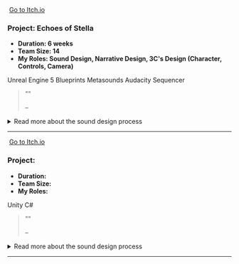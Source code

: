 <div class="project-card">

  <div class="project-flex-container">
    <div class="project-image-column">
      <img src="{{ '/Images/Gp3.jpg' | relative_url }}" alt="">
      <a href="" class="itchio-link" target="_blank" rel="noopener noreferrer">
        <i class="fa-brands fa-itch-io"></i> Go to Itch.io
      </a>
    </div>
    <div class="project-text-column">
      <h3>Project: Echoes of Stella</h3>
      <div class="project-meta">
        <ul>
          <li><strong>Duration: 6 weeks </strong> </li>
          <li><strong>Team Size: 14 </strong> </li>
          <li><strong>My Roles: Sound Design, Narrative Design, 3C's Design (Character, Controls, Camera)</strong> </li>
        </ul>
      </div> 
      <div class="project-tools-summary">
  <span class="tool-tag"><i class="fa-brands fa-unreal"></i> Unreal Engine 5</span>
  <span class="tool-tag"><i class="fa-solid fa-diagram-project"></i> Blueprints</span>
  <span class="tool-tag"><i class="fa-solid fa-wave-square"></i> Metasounds</span>
  <span class="tool-tag"><i class="fa-solid fa-wave-square"></i> Audacity</span>
  <span class="tool-tag"><i class="fa-solid fa-film"></i> Sequencer</span>
</div>
      <p></p>  
      <blockquote class="testimonial">
        <p>""</p>
        <cite>– </cite>
      </blockquote>
    </div>
  </div>

  <div class="project-details-row">
    <details>
      <summary>Read more about the sound design process</summary>
      <div class="details-content">
        <div class="process-stage">
          <h3>Alpha Stage: Conceptual Sound & Early Prototyping: </h3>
          <div class="stage-content-flex">
            <div class="stage-gallery">
              <p class="gallery-label">Process images:</p>
              <a href="{{ '/Images/ph.jpg' | relative_url }}" target="_blank"><img src="{{ '/Images/ph.jpg' | relative_url }}" alt="" class="gallery-thumbnail"></a>
            </div>
            <div class="stage-description">
              <p></p>
              <ul>
                <li>In the Alpha phase, my initial concept was to create a mysterious and unsettling atmosphere by making the "mirror world" sound hollow and unnatural, with 'bouncy' echoes. However, early prototypes proved this to be a valuable lesson: while the idea was interesting conceptually, it clashed with player expectations and felt jarring rather than immersive. Recognizing this early, I made the decision to pivot away from this initial concept. The main challenge during this phase was also adapting after our sound programmer left the project, which required a more hands-on, technical approach from my side.</li>
              </ul>
            </div>
          </div>
        </div>
        <div class="process-stage">
          <h3>Beta Stage: Full Implementation & Voice-Over Production: </h3>
          <div class="stage-content-flex">
            <div class="stage-gallery">
              <p class="gallery-label">Process images:</p>
              <a href="{{ '/Images/ph.jpg' | relative_url }}" target="_blank"><img src="{{ '/Images/ph.jpg' | relative_url }}" alt="" class="gallery-thumbnail"></a>
            </div>
            <div class="stage-description">
              <p></p>
              <ul>
                <li>For the Beta, I completely overhauled the sound design, moving towards high-quality, realistic sounds to ground the player and build a more believable tension. This phase involved a massive implementation effort. A key collaboration was with another designer, where we wrote, recorded, and implemented 143 unique voice lines for the main character and the monster. My artistic vision for the monster's voice was to blend my performance with the young girl's, creating a corrupted, layered sound that hinted at the story's tragic connection between them. My goal was to have every interactable object and key moment in the game functionally sound-scaped by the end of this phase.</li>
              </ul>
            </div>
          </div>
        </div>
        <div class="process-stage">
          <h3>Gold Stage: System Refinement & Polish: </h3>
          <div class="stage-content-flex">
            <div class="stage-gallery">
              <p class="gallery-label">Results & Details:</p>
              <a href="{{ '/Images/phg.png' | relative_url }}" target="_blank"><img src="{{ '/Images/phg.png' | relative_url }}" alt="" class="gallery-thumbnail"></a>
            </div>
            <div class="stage-description">
              <p></p>
              <ul>
              <li>The Gold stage was focused on building smart, effective systems and polishing the final mix. To create a more dynamic and less repetitive environment, I built a simple but effective ambient sound system in Unreal. A significant technical improvement was migrating all voice lines from simple widgets to Unreal's native Dialogue System, which allowed for easy randomization of lines while keeping the subtitles perfectly synced. I also worked closely with our composer to ensure the music and my sound effects (SFX) complemented each other, and collaborated with our sound producer who applied the final effects on the voice lines, resulting in a very efficient audio workflow.</li>
                </ul>
            </div>
          </div>
        </div>
        <div class="process-stage">
          <h3>Post-Mortem: </h3>
          <div class="stage-content-flex">
            <div class="stage-gallery">
              <p class="gallery-label">Key Takeaway:</p>
              <blockquote class="testimonial">
                <p></p>
                <ul>
                <li>My key takeaway from this project is that a Sound Designer's most important tool is proactive communication. Sound is often considered late in the process, and I learned that actively seeking out level designers and other disciplines early is essential for seamless integration and avoiding last-minute stress.</li>
              </ul>
              </blockquote>
            </div>
            <div class="stage-description">
              <h4>What Went Well:</h4>
              <ul><li>The collaboration with the music composer and sound producer was excellent, creating a clear and efficient workflow for music, SFX, and voice-over effects.</li></ul>
              <ul><li>I'm very proud of the artistic direction and implementation of the monster's voice, which successfully conveyed a complex narrative layer through sound design alone.</li></ul>
              <h4>What Could Be Improved:</h4>
              <ul><li>My initial "hollow world" sound concept was a failed experiment, but scrapping it was the right decision. It was a crucial lesson in prioritizing the actual player experience over an abstract idea.</li></ul>
              <ul><li>The project highlighted the challenge of sound design being an afterthought for other departments. My personal process improvement for the future is to establish regular check-ins with the level design team to anticipate their audio needs long before a deadline.</li></ul>
            </div>
          </div>
        </div> </div>   </details>
  </div> <hr style="border-color: #555;">    </div>       
<div class="project-card">

  <div class="project-flex-container">
    <div class="project-image-column">
      <img src="{{ '/Images/ph.jpg' | relative_url }}" alt="">
      <a href="" class="itchio-link" target="_blank" rel="noopener noreferrer">
        <i class="fa-brands fa-itch-io"></i> Go to Itch.io
      </a>
    </div>
    <div class="project-text-column">
      <h3>Project: </h3>
      <div class="project-meta">
        <ul>
          <li><strong>Duration:</strong> </li>
          <li><strong>Team Size:</strong> </li>
          <li><strong>My Roles:</strong> </li>
        </ul>
      </div> 
      <div class="project-tools-summary">
        <span class="tool-tag"><i class="fa-brands fa-unity"></i> Unity</span> 
        <span class="tool-tag"><i class="fa-solid fa-code"></i> C#</span>
      </div>
      <p></p>  
      <blockquote class="testimonial">
        <p>""</p>
        <cite>– </cite>
      </blockquote>
    </div>
  </div>

  <div class="project-details-row">
    <details>
      <summary>Read more about the sound design process</summary>
      <div class="details-content">
        <div class="process-stage">
          <h3>Alpha Stage: </h3>
          <div class="stage-content-flex">
            <div class="stage-gallery">
              <p class="gallery-label">Process images:</p>
              <a href="{{ '/Images/ph.jpg' | relative_url }}" target="_blank"><img src="{{ '/Images/ph.jpg' | relative_url }}" alt="" class="gallery-thumbnail"></a>
            </div>
            <div class="stage-description">
              <p></p>
              <ul>
                <li></li>
              </ul>
            </div>
          </div>
        </div>
        <div class="process-stage">
          <h3>Beta Stage: </h3>
          <div class="stage-content-flex">
            <div class="stage-gallery">
              <p class="gallery-label">Process images:</p>
              <a href="{{ '/Images/ph.jpg' | relative_url }}" target="_blank"><img src="{{ '/Images/ph.jpg' | relative_url }}" alt="" class="gallery-thumbnail"></a>
            </div>
            <div class="stage-description">
              <p></p>
            </div>
          </div>
        </div>
        <div class="process-stage">
          <h3>Gold Stage: </h3>
          <div class="stage-content-flex">
            <div class="stage-gallery">
              <p class="gallery-label">Results & Details:</p>
              <a href="{{ '/Images/phg.png' | relative_url }}" target="_blank"><img src="{{ '/Images/phg.png' | relative_url }}" alt="" class="gallery-thumbnail"></a>
            </div>
            <div class="stage-description">
              <p></p>
            </div>
          </div>
        </div>
        <div class="process-stage">
          <h3>Post-Mortem: </h3>
          <div class="stage-content-flex">
            <div class="stage-gallery">
              <p class="gallery-label">Key Takeaway:</p>
              <blockquote class="testimonial">
                <p></p>
              </blockquote>
            </div>
            <div class="stage-description">
              <h4>What Went Well:</h4>
              <ul><li></li></ul>
              <h4>What Could Be Improved:</h4>
              <ul><li></li></ul>
            </div>
          </div>
        </div> </div>   </details>
  </div> <hr style="border-color: #555;">    </div>       
